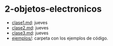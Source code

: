# 2-objetos-electronicos

- [clase1.md](clase1.md): jueves
- [clase2.md](clase2.md): jueves
- [clase3.md](clase3.md): jueves
- [ejemplos/](ejemplos/): carpeta con los ejemplos de código.
